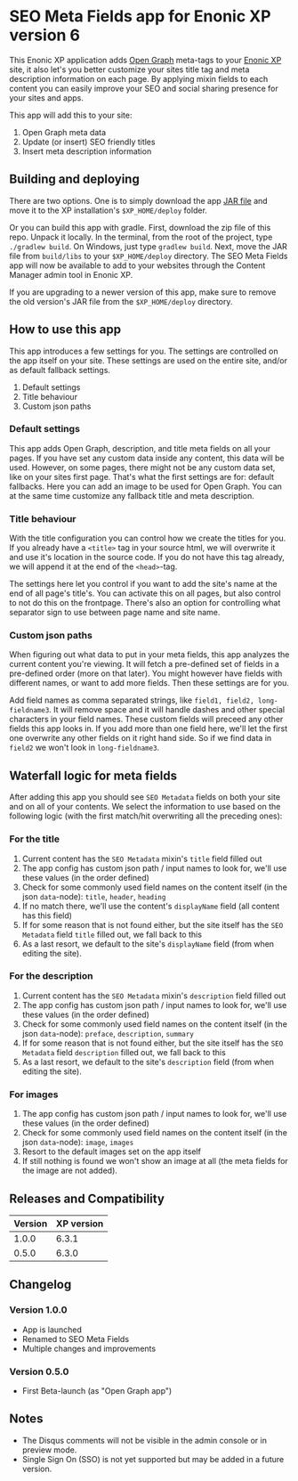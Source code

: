 # SEO Meta Fields app for Enonic XP version 6

This Enonic XP application adds [Open Graph](http://ogp.me/) meta-tags to your [Enonic XP](https://github.com/enonic/xp) site, it also let's you better customize your sites title tag and meta description information on each page. By applying mixin fields to each content you can easily improve your SEO and social sharing presence for your sites and apps.

This app will add this to your site:

1. Open Graph meta data
2. Update (or insert) SEO friendly titles
3. Insert meta description information

## Building and deploying

There are two options. One is to simply download the app [JAR file](http://repo.enonic.com/public/com/enonic/social/app-metafields/1.0.0/app-metafields-1.0.0.jar) and move it to the XP installation's `$XP_HOME/deploy` folder.

Or you can build this app with gradle. First, download the zip file of this repo. Unpack it locally. In the terminal, from the root of the project, type `./gradlew build`. On Windows, just type `gradlew build`. Next, move the JAR file from `build/libs` to your `$XP_HOME/deploy` directory. The SEO Meta Fields app will now be available to add to your websites through the Content Manager admin tool in Enonic XP.

If you are upgrading to a newer version of this app, make sure to remove the old version's JAR file from the `$XP_HOME/deploy` directory.

## How to use this app

This app introduces a few settings for you. The settings are controlled on the app itself on your site. These settings are used on the entire site, and/or as default fallback settings.

1. Default settings
2. Title behaviour
3. Custom json paths

### Default settings

This app adds Open Graph, description, and title meta fields on all your pages. If you have set any custom data inside any content, this data will be used. However, on some pages, there might not be any custom data set, like on your sites first page. That's what the first settings are for: default fallbacks. Here you can add an image to be used for Open Graph. You can at the same time customize any fallback title and meta description.

### Title behaviour

With the title configuration you can control how we create the titles for you. If you already have a `<title>` tag in your source html, we will overwrite it and use it's location in the source code. If you do not have this tag already, we will append it at the end of the `<head>`-tag.

The settings here let you control if you want to add the site's name at the end of all page's title's. You can activate this on all pages, but also control to not do this on the frontpage. There's also an option for controlling what separator sign to use between page name and site name.

### Custom json paths

When figuring out what data to put in your meta fields, this app analyzes the current content you're viewing. It will fetch a pre-defined set of fields in a pre-defined order (more on that later). You might however have fields with different names, or want to add more fields. Then these settings are for you.

Add field names as comma separated strings, like `field1, field2, long-fieldname3`. It will remove space and it will handle dashes and other special characters in your field names. These custom fields will preceed any other fields this app looks in. If you add more than one field here, we'll let the first one overwrite any other fields on it right hand side. So if we find data in `field2` we won't look in `long-fieldname3`.

## Waterfall logic for meta fields

After adding this app you should see `SEO Metadata` fields on both your site and on all of your contents. We select the information to use based on the following logic (with the first match/hit overwriting all the preceding ones):

### For the title

1. Current content has the `SEO Metadata` mixin's `title` field filled out
2. The app config has custom json path / input names to look for, we'll use these values (in the order defined)
3. Check for some commonly used field names on the content itself (in the json `data`-node): `title`, `header`, `heading`
4. If no match there, we'll use the content's `displayName` field (all content has this field)
5. If for some reason that is not found either, but the site itself has the `SEO Metadata` field `title` filled out, we fall back to this
6. As a last resort, we default to the site's `displayName` field (from when editing the site).

### For the description

1. Current content has the `SEO Metadata` mixin's `description` field filled out
2. The app config has custom json path / input names to look for, we'll use these values (in the order defined)
3. Check for some commonly used field names on the content itself (in the json `data`-node): `preface`, `description`, `summary`
4. If for some reason that is not found either, but the site itself has the `SEO Metadata` field `description` filled out, we fall back to this
5. As a last resort, we default to the site's `description` field (from when editing the site).

### For images

1. The app config has custom json path / input names to look for, we'll use these values (in the order defined)
2. Check for some commonly used field names on the content itself (in the json `data`-node): `image`, `images`
3. Resort to the default images set on the app itself
4. If still nothing is found we won't show an image at all (the meta fields for the image are not added).

## Releases and Compatibility

| Version        | XP version |
| ------------- | ------------- |
| 1.0.0 | 6.3.1 |
| 0.5.0 | 6.3.0 |

## Changelog

### Version 1.0.0

* App is launched
* Renamed to SEO Meta Fields
* Multiple changes and improvements

### Version 0.5.0

* First Beta-launch (as "Open Graph app")

## Notes

* The Disqus comments will not be visible in the admin console or in preview mode.
* Single Sign On (SSO) is not yet supported but may be added in a future version.